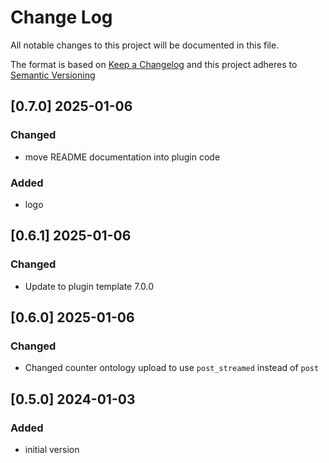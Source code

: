 # Change Log

All notable changes to this project will be documented in this file.

The format is based on [Keep a Changelog](http://keepachangelog.com/) and this project adheres to [Semantic Versioning](https://semver.org/)


## [0.7.0] 2025-01-06

### Changed

- move README documentation into plugin code

### Added

- logo


## [0.6.1] 2025-01-06

### Changed

- Update to plugin template 7.0.0


## [0.6.0] 2025-01-06

### Changed

- Changed counter ontology upload to use `post_streamed` instead of `post`


## [0.5.0] 2024-01-03

### Added

- initial version

